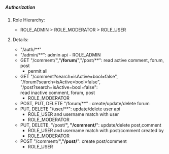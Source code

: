 ##### Authorization
1. Role Hierarchy:
    - ROLE_ADMIN > ROLE_MODERATOR > ROLE_USER
        
2. Details:     
    - "/auth/**" 
    - "/admin/**": admin api
            - ROLE_ADMIN
    - GET "/comment/**","/forum/**","/post/**": read active comment, forum, post
        - permit all    
    - GET "/comment?search=isActive=bool=false",
    <br>"/forum?search=isActive=bool=false",
    <br>"/post?search=isActive=bool=false":
    <br> read inactive comment, forum, post
        - ROLE_MODERATOR
    - POST, PUT, DELETE "/forum/**" : create/update/delete forum
    - PUT, DELETE "/user/**": update/delete user api
        - ROLE_USER and username match with user   
        - ROLE_MODERATOR
    - PUT, DELETE, "/post/**", "/comment/**": update/delete post,comment
        - ROLE_USER and username match with post/comment created by
        - ROLE_MODERATOR
    - POST "/comment/**","/post/**": create post/comment
        - ROLE_USER
        
    